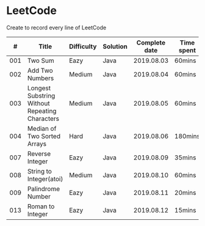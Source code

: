 # LeetCode
Create to record every line of LeetCode

|#|Title|Difficulty|Solution|Complete date|Time spent|
|--|-----------|-----|-----|-------|-----|
|001|Two Sum|Eazy|Java|2019.08.03|60mins|
|002|Add Two Numbers|Medium|Java|2019.08.04|60mins|
|003|Longest Substring Without Repeating Characters|Medium|Java|2019.08.05|60mins|
|004|Median of Two Sorted Arrays|Hard|Java|2019.08.06|180mins|
|007|Reverse Integer|Eazy|Java|2019.08.09|35mins|
|008|String to Integer(atoi)|Medium|Java|2019.08.10|60mins|
|009|Palindrome Number|Eazy|Java|2019.08.11|20mins|
|013|Roman to Integer|Eazy|Java|2019.08.12|15mins|
